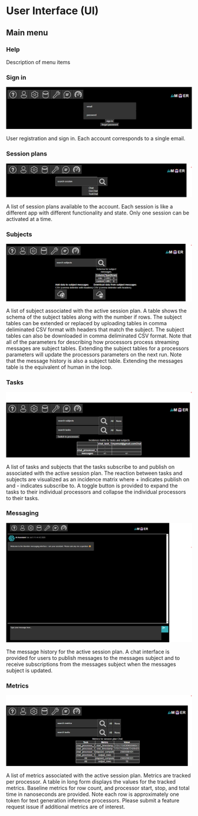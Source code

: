 # User Interface (UI)
## Main menu
### Help

Description of menu items

### Sign in

![sign-in](../assets/2025-07-05_phymes-app_sign-in.png)

User registration and sign in. Each account corresponds to a single email.

### Session plans

![session plans](../assets/2025-07-05_phymes-app_session-plans.png)

A list of session plans available to the account. Each session is like a different app with different functionality and state. Only one session can be activated at a time.

### Subjects

![subjects](../assets/2025-07-05_phymes-app_subjects.png)

A list of subject associated with the active session plan. A table shows the schema of the subject tables along with the number if rows. The subject tables can be extended or replaced by uploading tables in comma deliminated CSV format with headers that match the subject. The subject tables can also be downloaded in comma deliminated CSV format. Note that all of the parameters for describing how processors process streaming messages are subject tables. Extending the subject tables for a processors parameters will update the processors parameters on the next run. Note that the message history is also a subject table. Extending the messages table is the equivalent of human in the loop.

### Tasks

![tasks](../assets/2025-07-05_phymes-app_tasks.png)

A list of tasks and subjects that the tasks subscribe to and publish on associated with the active session plan. The reaction between tasks and subjects are visualized as an incidence matrix where + indicates publish on and - indicates subscribe to. A toggle button is provided to expand the tasks to their individual processors and collapse the individual processors to their tasks.

### Messaging

![messaging](../assets/2025-07-05_phymes-app_messages.png)

The message history for the active session plan. A chat interface is provided for users to publish messages to the messages subject and to receive subscriptions from the messages subject when the messages subject is updated. 

### Metrics

![metrics](../assets/2025-07-05_phymes-app_metrics.png)

A list of metrics associated with the active session plan. Metrics are tracked per processor. A table in long form displays the values for the tracked metrics. Baseline metrics for row count, and processor start, stop, and total time in nanoseconds are provided. Note each row is approximately one token for text generation inference processors. Please submit a feature request issue if additional metrics are of interest. 